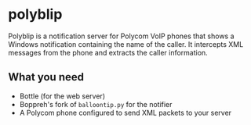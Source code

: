 # polyblip
Polyblip is a notification server for Polycom VoIP phones that shows a Windows notification containing the name of the caller. It intercepts XML messages from the phone and extracts the caller information.

## What you need
- Bottle (for the web server)
- Boppreh's fork of `balloontip.py` for the notifier
- A Polycom phone configured to send XML packets to your server


